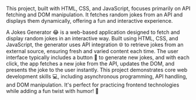 
This project, built with HTML, CSS, and JavaScript, focuses primarily on API fetching and DOM manipulation. It fetches random jokes from an API and displays 
them dynamically, offering a fun and interactive experience.

A Jokes Generator 😂 is a web-based application designed to fetch and display random jokes in an interactive way. Built using HTML, CSS, and JavaScript, the generator uses API integration 🌐 to retrieve jokes from an external source, ensuring fresh and varied content each time. The user interface typically includes a button 🎯 to generate new jokes, and with each click, the app fetches a new joke from the API, updates the DOM, and presents the joke to the user instantly. This project demonstrates core web development skills 💻, including asynchronous programming, API handling, and DOM manipulation. It's perfect for practicing frontend technologies while adding a fun twist with humor! 🎉
